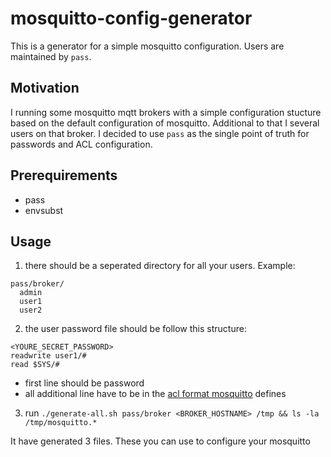 # mosquitto-config-generator

This is a generator for a simple mosquitto configuration. Users are maintained by `pass`.

## Motivation

I running some mosquitto mqtt brokers with a simple configuration stucture based on the default configuration of mosquitto. Additional to that I several users on that broker. I decided to use `pass` as the single point of truth for passwords and ACL configuration.

## Prerequirements

* pass
* envsubst

## Usage

1. there should be a seperated directory for all your users. Example:

```
pass/broker/
  admin
  user1
  user2
```

2. the user password file should be follow this structure:

```
<YOURE_SECRET_PASSWORD>
readwrite user1/#
read $SYS/#
```

* first line should be password
* all additional line have to be in the [acl format mosquitto](https://mosquitto.org/man/mosquitto-conf-5.html) defines

3. run `./generate-all.sh pass/broker <BROKER_HOSTNAME> /tmp && ls -la /tmp/mosquitto.*`

It have generated 3 files. These you can use to configure your mosquitto
